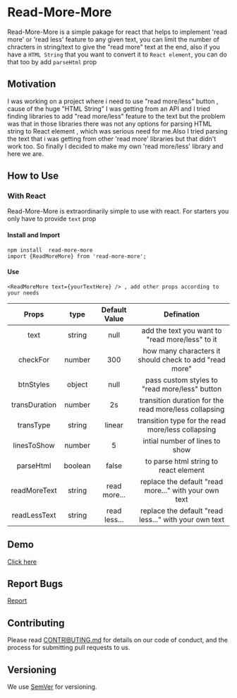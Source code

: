 # Read-More-More

Read-More-More is a simple pakage for react that helps to implement 'read more' or 'read less' feature to any given text, you can limit the number of chracters in string/text to give the "read more" text at the end, also if you have a `HTML String` that you want to convert it to `React element`, you can do that too by add `parseHtml` prop

## Motivation

I was working on a project where i need to use "read more/less" button , cause of the huge "HTML String" I was getting from an API and I tried finding libraries to add "read more/less" feature to the text but the problem was that in those libraries there was not any options for parsing HTML string to React element , which was serious need for me.Also I tried parsing the text that i was getting from other 'read more' libraries but that didn't work too. So finally I decided to make my own 'read more/less' library and here we are.

## How to Use

### With React

Read-More-More is extraordinarily simple to use with react. For starters you only have to provide `text` prop

#### Install and Import

```
npm install  read-more-more
import {ReadMoreMore} from 'read-more-more';
```

#### Use

```
<ReadMoreMore text={yourTextHere} /> , add other props according to your needs
```

|     Props     |  type   | Default Value |                       Defination                       |
| :-----------: | :-----: | :-----------: | :----------------------------------------------------: |
|     text      | string  |     null      |    add the text you want to "read more/less" to it     |
|   checkFor    | number  |      300      | how many characters it should check to add "read more" |
|   btnStyles   | object  |     null      |     pass custom styles to "read more/less" button      |
| transDuration | number  |      2s       | transition duration for the read more/less collapsing  |
|   transType   | string  |    linear     |   transition type for the read more/less collapsing    |
|  linesToShow  | number  |       5       |             intial number of lines to show             |
|   parseHtml   | boolean |     false     |         to parse html string to react element          |
| readMoreText  | string  | read more...  | replace the default "read more..." with your own text  |
| readLessText  | string  | read less...  | replace the default "read less..." with your own text  |

## Demo

[Click here](https://codesandbox.io/s/xenodochial-zhukovsky-hkdr4?file=/src/App.js)

## Report Bugs

[Report](https://github.com/the-wrong-guy/read-more-more/issues)

## Contributing

Please read [CONTRIBUTING.md](https://github.com/the-wrong-guy/read-more-more/blob/master/CONTRIBUTING.md) for details on our code of conduct, and the process for submitting pull requests to us.

## Versioning

We use [SemVer](http://semver.org/) for versioning.
